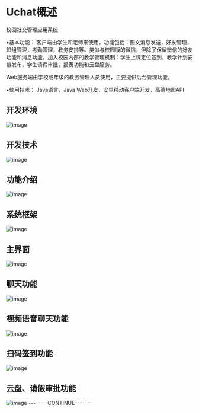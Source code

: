 # Uchat概述
校园社交管理应用系统

•基本功能：	客户端由学生和老师来使用，功能包括：图文消息发送，好友管理，班组管理，考勤管理，教务安排等。类似与校园版的微信，但除了保留微信的好友功能和消息功能，加入校园内部的教学管理机制：学生上课定位签到，教学计划安排发布，学生请假审批，报表功能和云盘服务。

Web服务端由学校或年级的教务管理人员使用，主要提供后台管理功能。

•使用技术：	Java语言，Java Web开发，安卓移动客户端开发，高德地图API

## 开发环境
![image](https://github.com/cris001/Uchat-master/blob/master/media/introduce.png)
## 开发技术
![image](https://github.com/cris001/Uchat-master/blob/master/media/technology.png)
## 功能介绍
![image](https://github.com/cris001/Uchat-master/blob/master/media/function.png)
## 系统框架
![image](https://github.com/cris001/Uchat-master/blob/master/media/architecture.png)
## 主界面
![image](https://github.com/cris001/Uchat-master/blob/master/media/mainboard.png)
## 聊天功能
![image](https://github.com/cris001/Uchat-master/blob/master/media/chat.png)
## 视频语音聊天功能
![image](https://github.com/cris001/Uchat-master/blob/master/media/voice.png)
## 扫码签到功能
![image](https://github.com/cris001/Uchat-master/blob/master/media/sign.png)
## 云盘、请假审批功能
![image](https://github.com/cris001/Uchat-master/blob/master/media/store.png)
--------CONTINUE-------